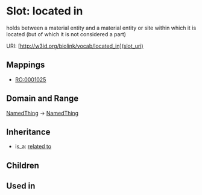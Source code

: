 # Slot: located in


holds between a material entity and a material entity or site within which it is located (but of which it is not considered a part)

URI: [http://w3id.org/biolink/vocab/located_in](slot_uri)
## Mappings

 * [RO:0001025](http://purl.obolibrary.org/obo/RO_0001025)
## Domain and Range

[NamedThing](NamedThing.md) -> [NamedThing](NamedThing.md)
## Inheritance

 *  is_a: [related to](related_to.md)
## Children

## Used in

